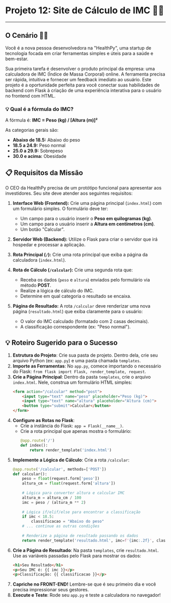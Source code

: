 # Projeto 12: Site de Cálculo de IMC 🏋️‍♂️
---
## O Cenário 👨‍💼

Você é a nova pessoa desenvolvedora na "HealthPy", uma startup de tecnologia focada em criar ferramentas simples e úteis para a saúde e bem-estar.

Sua primeira tarefa é desenvolver o produto principal da empresa: uma calculadora de IMC (Índice de Massa Corporal) online. A ferramenta precisa ser rápida, intuitiva e fornecer um feedback imediato ao usuário. Este projeto é a oportunidade perfeita para você conectar suas habilidades de backend com Flask à criação de uma experiência interativa para o usuário no frontend com HTML.

### 💡 Qual é a fórmula do IMC?

A fórmula é: **IMC = Peso (kg) / [Altura (m)]²**

As categorias gerais são:

  * **Abaixo de 18.5:** Abaixo do peso
  * **18.5 a 24.9:** Peso normal
  * **25.0 a 29.9:** Sobrepeso
  * **30.0 e acima:** Obesidade

## 📋 Requisitos da Missão

O CEO da HealthPy precisa de um protótipo funcional para apresentar aos investidores. Seu site deve atender aos seguintes requisitos:

1.  **Interface Web (Frontend):** Crie uma página principal (`index.html`) com um formulário simples. O formulário deve ter:

      * Um campo para o usuário inserir o **Peso em quilogramas (kg)**.
      * Um campo para o usuário inserir a **Altura em centímetros (cm)**.
      * Um botão "Calcular".

2.  **Servidor Web (Backend):** Utilize o Flask para criar o servidor que irá hospedar e processar a aplicação.

3.  **Rota Principal (`/`):** Crie uma rota principal que exiba a página da calculadora (`index.html`).

4.  **Rota de Cálculo (`/calcular`):** Crie uma segunda rota que:

      * Receba os dados (`peso` e `altura`) enviados pelo formulário via método **POST**.
      * Realize a lógica de cálculo do IMC.
      * Determine em qual categoria o resultado se encaixa.

5.  **Página de Resultado:** A rota `/calcular` deve renderizar uma nova página (`resultado.html`) que exiba claramente para o usuário:

      * O valor do IMC calculado (formatado com 2 casas decimais).
      * A classificação correspondente (ex: "Peso normal").

## 💡 Roteiro Sugerido para o Sucesso

1.  **Estrutura do Projeto**: Crie sua pasta de projeto. Dentro dela, crie seu arquivo Python (ex: `app.py`) e uma pasta chamada `templates`.
2.  **Importe as Ferramentas**: No `app.py`, comece importando o necessário do Flask: `from flask import Flask, render_template, request`.
3.  **Crie a Página Principal**: Dentro da pasta `templates`, crie o arquivo `index.html`. Nele, construa um formulário HTML simples:
    ```html
    <form action="/calcular" method="post">
        <input type="text" name="peso" placeholder="Peso (kg)">
        <input type="text" name="altura" placeholder="Altura (cm)">
        <button type="submit">Calcular</button>
    </form>
    ```
4.  **Configure as Rotas no Flask**:
      * Crie a instância do Flask: `app = Flask(__name__)`.
      * Crie a rota principal que apenas mostra o formulário:
        ```python
        @app.route('/')
        def index():
            return render_template('index.html')
        ```
5.  **Implemente a Lógica de Cálculo**: Crie a rota `/calcular`:
    ```python
    @app.route('/calcular', methods=['POST'])
    def calcular():
        peso = float(request.form['peso'])
        altura_cm = float(request.form['altura'])
        
        # Lógica para converter altura e calcular IMC
        altura_m = altura_cm / 100
        imc = peso / (altura_m ** 2)
        
        # Lógica if/elif/else para encontrar a classificação
        if imc < 18.5:
            classificacao = "Abaixo do peso"
        # ... continue as outras condições
        
        # Renderize a página de resultado passando os dados
        return render_template('resultado.html', imc=f'{imc:.2f}', classificacao=classificacao)
    ```
6.  **Crie a Página de Resultado**: Na pasta `templates`, crie `resultado.html`. Use as variáveis passadas pelo Flask para mostrar os dados:
    ```html
    <h1>Seu Resultado</h1>
    <p>Seu IMC é: {{ imc }}</p>
    <p>Classificação: {{ classificacao }}</p>
    ```
6. **Capriche no FRONT-END\!** Lembre-se que é seu primeiro dia e você precisa impressionar seus gestores. 
7.  **Execute e Teste**: Rode seu `app.py` e teste a calculadora no navegador\!